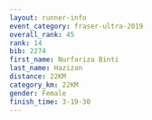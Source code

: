 ```yaml
---
layout: runner-info 
event_category: fraser-ultra-2019 
overall_rank: 45
rank: 14
bib: 2274
first_name: Nurfariza Binti
last_name: Hazizan
distance: 22KM
category_km: 22KM
gender: Female
finish_time: 3-19-30
---
```

